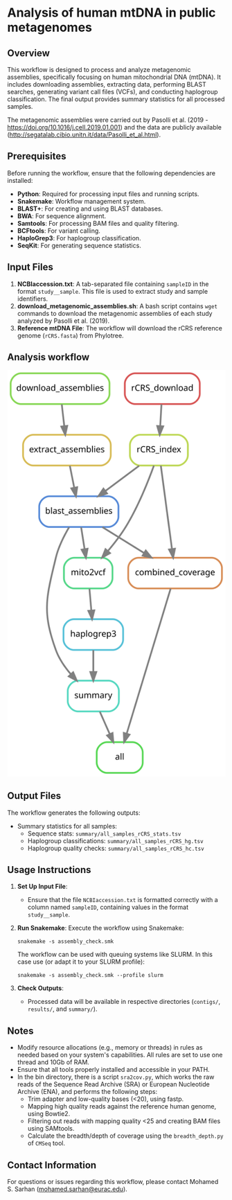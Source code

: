 # Analysis of human mtDNA in public metagenomes

## Overview
This workflow is designed to process and analyze metagenomic assemblies, specifically focusing on human mitochondrial DNA (mtDNA). It includes downloading assemblies, extracting data, performing BLAST searches, generating variant call files (VCFs), and conducting haplogroup classification. The final output provides summary statistics for all processed samples.

The metagenomic assemblies were carried out by Pasolli et al. (2019 - https://doi.org/10.1016/j.cell.2019.01.001) and the data are publicly available (http://segatalab.cibio.unitn.it/data/Pasolli_et_al.html).

## Prerequisites
Before running the workflow, ensure that the following dependencies are installed:
- **Python**: Required for processing input files and running scripts.
- **Snakemake**: Workflow management system.
- **BLAST+**: For creating and using BLAST databases.
- **BWA**: For sequence alignment.
- **Samtools**: For processing BAM files and quality filtering.
- **BCFtools**: For variant calling.
- **HaploGrep3**: For haplogroup classification.
- **SeqKit**: For generating sequence statistics.

## Input Files
1. **NCBIaccession.txt**: A tab-separated file containing `sampleID` in the format `study__sample`. This file is used to extract study and sample identifiers.
2. **download_metagenomic_assemblies.sh**: A bash script contains `wget` commands to download the metagenomic assemblies of each study analyzed by Pasolli et al. (2019).
3. **Reference mtDNA File**: The workflow will download the rCRS reference genome (`rCRS.fasta`) from Phylotree.

## Analysis workflow

![Alt text](assembly_rCRS.svg)

## Output Files
The workflow generates the following outputs:

- Summary statistics for all samples:
  - Sequence stats: `summary/all_samples_rCRS_stats.tsv`
  - Haplogroup classifications: `summary/all_samples_rCRS_hg.tsv`
  - Haplogroup quality checks: `summary/all_samples_rCRS_hc.tsv`

## Usage Instructions

1. **Set Up Input File**:
   - Ensure that the file `NCBIaccession.txt` is formatted correctly with a column named `sampleID`, containing values in the format `study__sample`.

2. **Run Snakemake**:
   Execute the workflow using Snakemake:
   ```shell
   snakemake -s assembly_check.smk
   ```
   The workflow can be used with queuing systems like SLURM. In this case use (or adapt it to your SLURM profile):
   ```shell
   snakemake -s assembly_check.smk --profile slurm
   ```

3. **Check Outputs**:
   - Processed data will be available in respective directories (`contigs/`, `results/`, and `summary/`).

## Notes
- Modify resource allocations (e.g., memory or threads) in rules as needed based on your system's capabilities. All rules are set to use one thread and 10Gb of RAM.
- Ensure that all tools properly installed and accessible in your PATH.
- In the bin directory, there is a script `sra2cov.py`, which works the raw reads of the Sequence Read Archive (SRA) or European Nucleotide Archive (ENA), and performs the following steps: 
  - Trim adapter and low-quality bases (<20), using fastp.
  - Mapping high quality reads against the reference human genome, using Bowtie2.
  - Filtering out reads with mapping quality <25 and creating BAM files using SAMtools.
  - Calculate the breadth/depth of coverage using the `breadth_depth.py` of `CMSeq` tool. 


## Contact Information
For questions or issues regarding this workflow, please contact Mohamed S. Sarhan (mohamed.sarhan@eurac.edu).